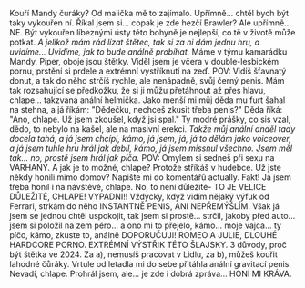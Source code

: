 Kouří Mandy čuráky? Od malička mě to zajímalo. Upřímně... chtěl bych být taky vykouřen ní. Říkal jsem si... copak je zde hezčí Brawler? Ale upřímně... NE. Být vykouřen líbeznými ústy této bohyně je nejlepší, co tě v životě může potkat. *A jelikož mám rád lízat štětec, tak si za ni dám jednu hru, a uvidíme... Uvidíme, jak to bude análně probíhat.* Máme v týmu kamarádku Mandy, Piper, oboje jsou štětky. Viděl jsem je včera v double-lesbickém pornu, prstění si prdele a extrémní vystříknutí na zeď.
POV: Vidíš šťavnatý donut, a tak do něho strčíš rychle, ale nenápadně, svůj černý penis.
Mám tak rozsahující se předkožku, že si ji můžu přetáhnout až přes hlavu, chlape... takzvaná anální helmička.
Jako menší mi můj děda mu furt šahal na stehna, a já říkám: "Dědečku, nechceš zkusit třeba penis?" Děda říká: "Ano, chlape. Už jsem zkoušel, když jsi spal." Ty modré prášky, co sis vzal, dědo, to nebylo na kašel, ale na masivní erekci. *Takže můj anální anděl tady docela tahá, a já jsem chcípl, kámo, já jsem, já, já to dělám jako voiceover, a já jsem tuhle hru hrál jak debil, kámo, já jsem missnul všechno. Jsem měl tak... no, prostě jsem hrál jak píča.*
POV: Omylem si sedneš při sexu na VARHANY. A jak je to možné, chlape? Protože stříkáš v hudebce. Už jste někdy honili mimo domov? Napište mi do komentářů actually. Fakt! Já jsem třeba honil i na návštěvě, chlape. No, to není důležité- TO JE VELICE DŮLEŽITÉ, CHLAPE! VYPADNI!!
Vždycky, když vidím nějaký výfuk od Ferrari, strkám do něho INSTANTNĚ PENIS, ANI NEPŘEMÝŠLÍM. Však já jsem se jednou chtěl uspokojit, tak jsem si prostě... strčil, jakoby před auto... jsem si položil na zem péro... a ono mi to přejelo, kámo... moje vajca... ty píčo, kámo, zkuste to, análně DOPORUČUJI!
ROMEO A JULIE, DLOUHÉ HARDCORE PORNO. EXTRÉMNÍ VÝSTŘIK TÉTO ŠLAJSKY.
3 důvody, proč být štětka ve 2024. Za a), nemusíš pracovat v Lidlu, za b), můžeš kouřit lahodné čůráky.
Vrtule od letadla mi do sebe přitáhla anální gravitací penis. Nevadí, chlape. Prohrál jsem, ale... je zde i dobrá zpráva... HONÍ MI KRÁVA.